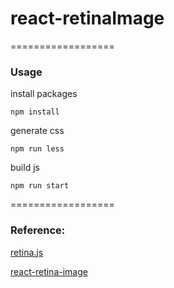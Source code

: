 # react-retinaImage
==================

### Usage

install packages

`npm install`

generate css

`npm run less`

build js

`npm run start`

==================

### Reference:

[retina.js](http://imulus.github.io/retinajs/)

[react-retina-image](https://github.com/KyleAMathews/react-retina-image)

